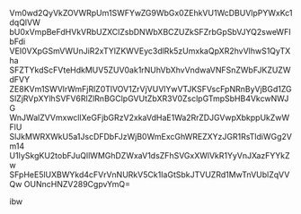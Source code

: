 Vm0wd2QyVkZOVWRpUm1SWFYwZG9WbGx0ZEhkVU1WcDBUVlpPYWxKc1dqQlVW
bU0xVmpBeFdHVkVRbUZXClZsbDNWbXBCZUZkSFZrbGpSbVJYQ2sweWFIbFdi
VEI0VXpGSmVWUnJiR2xTYlZKWVEyc3dlRk5zUmxkaQpXR2hvVlhwS1QyTXha
SFZTYkdScFVteHdkMUV5ZUV0ak1rNUhVbXhvVndwaVNFSnZWbFJKZUZWdFVY
ZE8KVm1SWVlrWmFjRlZ0TlVOV1ZrVjVUVlYwVTJKSFVscFpNRnByVjBGd1ZG
SlZjRVpXYlhSVFV6RlZlRnBGClpGVUtZbXR3V0ZsclpGTmpSbHB4VkcwNWJG
WnJWalZVVmxwcllXeGFjbGRzV2xkaVdHaE1Wa2RrZDJGVwpXbkppUkZwWFlU
SlJkMWRXWkU5a1JscDFDbFJzWjB0WmExcGhWREZXYzJGR1RsTldiWGg2Vm14
U1IySkgKU2tobFJuQllWMGhDZWxaV1dsZFhSVGxXWlVkR1YyVnJXazFYYkZw
SFpHeE5lUXBWYkd4cFVrVnNURkV5Ck1IaGtSbkJTVUZRd1MwTnVUblZqVVQw
OUNncHNZV289CgpvYmQ=

ibw